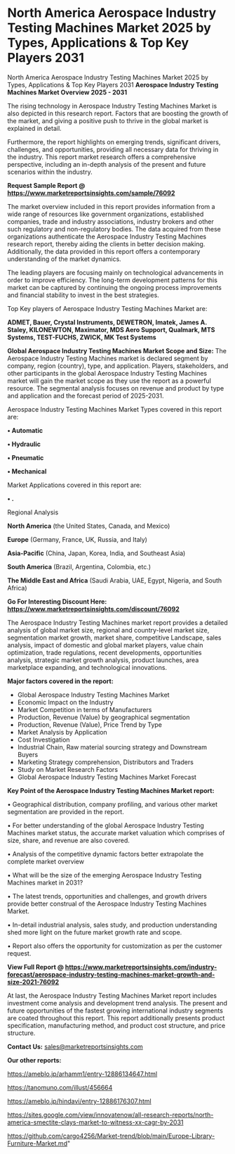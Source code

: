 # North America Aerospace Industry Testing Machines Market 2025 by Types, Applications & Top Key Players 2031
North America Aerospace Industry Testing Machines Market 2025 by Types, Applications & Top Key Players 2031
<Strong> Aerospace Industry Testing Machines Market Overview 2025 - 2031</strong>

The rising technology in Aerospace Industry Testing Machines Market is also depicted in this research report. Factors that are boosting the growth of the market, and giving a positive push to thrive in the global market is explained in detail.

Furthermore, the report highlights on emerging trends, significant drivers, challenges, and opportunities, providing all necessary data for thriving in the industry. This report market research offers a comprehensive perspective, including an in-depth analysis of the present and future scenarios within the industry.

<strong>Request Sample Report @ <a href=https://www.marketreportsinsights.com/sample/76092>https://www.marketreportsinsights.com/sample/76092</a></strong>

The market overview included in this report provides information from a wide range of resources like government organizations, established companies, trade and industry associations, industry brokers and other such regulatory and non-regulatory bodies. The data acquired from these organizations authenticate the Aerospace Industry Testing Machines research report, thereby aiding the clients in better decision making. Additionally, the data provided in this report offers a contemporary understanding of the market dynamics.

The leading players are focusing mainly on technological advancements in order to improve efficiency. The long-term development patterns for this market can be captured by continuing the ongoing process improvements and financial stability to invest in the best strategies.

Top Key players of Aerospace Industry Testing Machines Market are:

<strong>ADMET, Bauer, Crystal Instruments, DEWETRON, Imatek, James A. Staley, KILONEWTON, Maximator, MDS Aero Support, Qualmark, MTS Systems, TEST-FUCHS, ZWICK, MK Test Systems</strong>

<strong><b>Global Aerospace Industry Testing Machines Market Scope and Size:</b></strong>
The Aerospace Industry Testing Machines market is declared segment by company, region (country), type, and application. Players, stakeholders, and other participants in the global Aerospace Industry Testing Machines market will gain the market scope as they use the report as a powerful resource. The segmental analysis focuses on revenue and product by type and application and the forecast period of 2025-2031.

Aerospace Industry Testing Machines Market Types covered in this report are:

<strong>• Automatic

• Hydraulic

• Pneumatic

• Mechanical</strong>

Market Applications covered in this report are:

<strong>• .</strong> 

Regional Analysis

<strong>North America</strong> (the United States, Canada, and Mexico)

<strong>Europe</strong> (Germany, France, UK, Russia, and Italy)

<strong>Asia-Pacific</strong> (China, Japan, Korea, India, and Southeast Asia)

<strong>South America</strong> (Brazil, Argentina, Colombia, etc.)

<strong>The Middle East and Africa</strong> (Saudi Arabia, UAE, Egypt, Nigeria, and South Africa)

<strong>Go For Interesting Discount Here: <a href=https://www.marketreportsinsights.com/discount/76092>https://www.marketreportsinsights.com/discount/76092</a></strong>

The Aerospace Industry Testing Machines market report provides a detailed analysis of global market size, regional and country-level market size, segmentation market growth, market share, competitive Landscape, sales analysis, impact of domestic and global market players, value chain optimization, trade regulations, recent developments, opportunities analysis, strategic market growth analysis, product launches, area marketplace expanding, and technological innovations.

<strong><b>Major factors covered in the report:</b></strong>
<ul>
  <li>Global Aerospace Industry Testing Machines Market </li>
  <li>Economic Impact on the Industry</li>
  <li>Market Competition in terms of Manufacturers</li>
  <li>Production, Revenue (Value) by geographical segmentation</li>
  <li>Production, Revenue (Value), Price Trend by Type</li>
  <li>Market Analysis by Application</li>
  <li>Cost Investigation</li>
  <li>Industrial Chain, Raw material sourcing strategy and Downstream Buyers</li>
  <li>Marketing Strategy comprehension, Distributors and Traders</li>
  <li>Study on Market Research Factors</li>
  <li>Global Aerospace Industry Testing Machines Market Forecast</li>
</ul>

<strong><b>Key Point of the Aerospace Industry Testing Machines Market report:</b></strong>

• Geographical distribution, company profiling, and various other market segmentation are provided in the report.

• For better understanding of the global Aerospace Industry Testing Machines market status, the accurate market valuation which comprises of size, share, and revenue are also covered.

• Analysis of the competitive dynamic factors better extrapolate the complete market overview

• What will be the size of the emerging Aerospace Industry Testing Machines market in 2031?

• The latest trends, opportunities and challenges, and growth drivers provide better construal of the Aerospace Industry Testing Machines Market.

• In-detail industrial analysis, sales study, and production understanding shed more light on the future market growth rate and scope.

• Report also offers the opportunity for customization as per the customer request.

<strong><b>View Full Report @ <a href=https://www.marketreportsinsights.com/industry-forecast/aerospace-industry-testing-machines-market-growth-and-size-2021-76092>https://www.marketreportsinsights.com/industry-forecast/aerospace-industry-testing-machines-market-growth-and-size-2021-76092</a></b></strong>


At last, the Aerospace Industry Testing Machines Market report includes investment come analysis and development trend analysis. The present and future opportunities of the fastest growing international industry segments are coated throughout this report. This report additionally presents product specification, manufacturing method, and product cost structure, and price structure.

<strong>Contact Us:</strong>
sales@marketreportsinsights.com

<strong>Our other reports:</strong>

<a href=https://ameblo.jp/arhamm1/entry-12886134647.html>https://ameblo.jp/arhamm1/entry-12886134647.html</a>

<a href=https://tanomuno.com/illust/456664>https://tanomuno.com/illust/456664</a>

<a href=https://ameblo.jp/hindavi/entry-12886176307.html>https://ameblo.jp/hindavi/entry-12886176307.html</a>

<a href=https://sites.google.com/view/innovatenow/all-research-reports/north-america-smectite-clays-market-to-witness-xx-cagr-by-2031>https://sites.google.com/view/innovatenow/all-research-reports/north-america-smectite-clays-market-to-witness-xx-cagr-by-2031</a>

<a href=https://github.com/cargo4256/Market-trend/blob/main/Europe-Library-Furniture-Market.md>https://github.com/cargo4256/Market-trend/blob/main/Europe-Library-Furniture-Market.md</a>"
